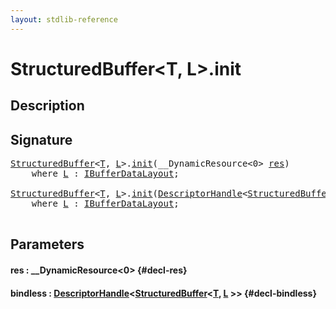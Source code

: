 ```yaml
---
layout: stdlib-reference
---
```


# StructuredBuffer\<T, L\>\.init

## Description





## Signature 

<pre>
<a href="/stdlib-reference/types/structuredbuffer-0a/index" class="code_type">StructuredBuffer</a>&lt;<a href="/stdlib-reference/types/structuredbuffer-0a/index#typeparam-T" class="code_type">T</a>, <a href="/stdlib-reference/types/structuredbuffer-0a/index#typeparam-L" class="code_type">L</a>&gt;.<a href="/stdlib-reference/types/structuredbuffer-0a/init">init</a>(__DynamicResource&lt;0&gt; <a href="/stdlib-reference/types/structuredbuffer-0a/init#decl-res" class="code_param">res</a>)
    <span class='code_keyword'>where</span> <a href="/stdlib-reference/types/structuredbuffer-0a/index#typeparam-L" class="code_type">L</a> : <a href="/stdlib-reference/interfaces/ibufferdatalayout-017b/index" class="code_type">IBufferDataLayout</a>;

<a href="/stdlib-reference/types/structuredbuffer-0a/index" class="code_type">StructuredBuffer</a>&lt;<a href="/stdlib-reference/types/structuredbuffer-0a/index#typeparam-T" class="code_type">T</a>, <a href="/stdlib-reference/types/structuredbuffer-0a/index#typeparam-L" class="code_type">L</a>&gt;.<a href="/stdlib-reference/types/structuredbuffer-0a/init">init</a>(<a href="/stdlib-reference/types/descriptorhandle-0a/index" class="code_type">DescriptorHandle</a>&lt;<a href="/stdlib-reference/types/structuredbuffer-0a/index" class="code_type">StructuredBuffer</a>&lt;<a href="/stdlib-reference/types/structuredbuffer-0a/index#typeparam-T" class="code_type">T</a>, <a href="/stdlib-reference/types/structuredbuffer-0a/index#typeparam-L" class="code_type">L</a>&gt;&gt; <a href="/stdlib-reference/types/structuredbuffer-0a/init#decl-bindless" class="code_param">bindless</a>)
    <span class='code_keyword'>where</span> <a href="/stdlib-reference/types/structuredbuffer-0a/index#typeparam-L" class="code_type">L</a> : <a href="/stdlib-reference/interfaces/ibufferdatalayout-017b/index" class="code_type">IBufferDataLayout</a>;

</pre>

## Parameters

#### res  : \_\_DynamicResource\<0\> {#decl-res}
#### bindless  : [DescriptorHandle](/stdlib-reference/types/descriptorhandle-0a/index)\<[StructuredBuffer](/stdlib-reference/types/structuredbuffer-0a/index)\<[T](/stdlib-reference/types/structuredbuffer-0a/index#typeparam-T), [L](/stdlib-reference/types/structuredbuffer-0a/index#typeparam-L) \>\> {#decl-bindless}

